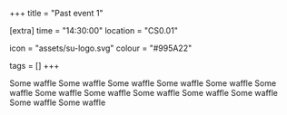 +++
title = "Past event 1"

[extra]
time = "14:30:00"
location = "CS0.01"

icon = "assets/su-logo.svg"
colour = "#995A22"

tags = []
+++

Some waffle Some waffle Some waffle Some waffle Some waffle Some waffle Some waffle Some waffle Some waffle Some waffle Some waffle Some waffle Some waffle 